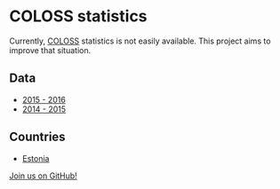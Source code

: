 # COLOSS statistics

Currently, [COLOSS](http://coloss.org/) statistics is not easily available. This project aims to improve that situation.

## Data

- [2015 - 2016](https://github.com/honeymarket/coloss/blob/master/data/coloss-2015-2016.csv)
- [2014 - 2015](https://github.com/honeymarket/coloss/blob/master/data/coloss-2014-2015.csv) 

## Countries

- [Estonia](https://honeymarket.github.io/coloss/estonia/)

[Join us on GitHub!](https://github.com/honeymarket/coloss)
